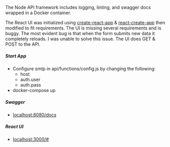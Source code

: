 The Node API framework includes logging, linting, and swagger docs wrapped in a Docker container.

The React UI was initialized using [create-react-app](https://www.npmjs.com/package/create-react-app) & [react-create-app](https://www.npmjs.com/package/react-create-form) then modified to fit requirements. The UI is missing several requirements and is buggy. The most evident bug is that when the form submits new data it completely reloads. I was unable to solve this issue. The UI does GET & POST to the API.

##### Start App
* Configure smtp in api/functions/config.js by changing the following:
  *  host
  *  auth.user
  *  auth.pass
* docker-compose up

##### Swagger
* [localhost:8080/docs](localhost:8080/docs)

##### React UI
* [localhost:3000/#](localhost:3000/#)